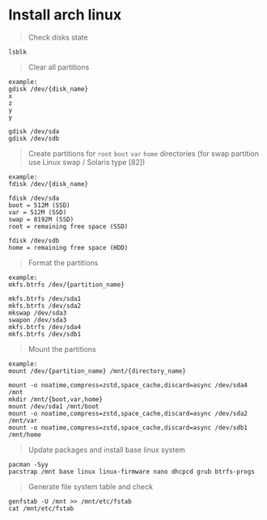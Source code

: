 # Install arch linux

> Check disks state

```
lsblk
```

> Clear all partitions

```
example:
gdisk /dev/{disk_name}
x
z
y
y

gdisk /dev/sda
gdisk /dev/sdb
```

> Create partitions for `root` `boot` `var` `home` directories (for swap partition use Linux swap / Solaris type [82])

```
example:
fdisk /dev/{disk_name}

fdisk /dev/sda
boot = 512M (SSD)
var = 512M (SSD)
swap = 8192M (SSD)
root = remaining free space (SSD)

fdisk /dev/sdb
home = remaining free space (HDD)
```

> Format the partitions

```
example:
mkfs.btrfs /dev/{partition_name}

mkfs.btrfs /dev/sda1
mkfs.btrfs /dev/sda2
mkswap /dev/sda3
swapon /dev/sda3
mkfs.btrfs /dev/sda4
mkfs.btrfs /dev/sdb1
```

> Mount the partitions

```
example:
mount /dev/{partition_name} /mnt/{directory_name}

mount -o noatime,compress=zstd,space_cache,discard=async /dev/sda4 /mnt
mkdir /mnt/{boot,var,home}
mount /dev/sda1 /mnt/boot
mount -o noatime,compress=zstd,space_cache,discard=async /dev/sda2 /mnt/var
mount -o noatime,compress=zstd,space_cache,discard=async /dev/sdb1 /mnt/home
```

> Update packages and install base linux system

```
pacman -Syy
pacstrap /mnt base linux linux-firmware nano dhcpcd grub btrfs-progs
```

> Generate file system table and check

```
genfstab -U /mnt >> /mnt/etc/fstab
cat /mnt/etc/fstab
```
